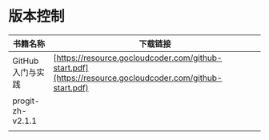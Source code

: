 # 版本控制

| 书籍名称         | 下载链接                                                     |
| ---------------- | ------------------------------------------------------------ |
| GitHub入门与实践 | [https://resource.gocloudcoder.com/github-start.pdf](https://resource.gocloudcoder.com/github-start.pdf) |
| progit-zh-v2.1.1 |                                                              |
|                  |                                                              |

